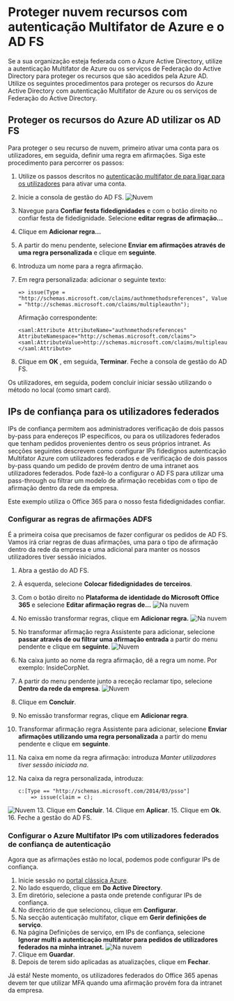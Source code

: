<properties
    pageTitle="Proteger os recursos de nuvem com Azure MFA e o AD FS"
    description="Esta é a página de autenticação Multifator Azure que descreve como começar com o Azure MFA e o AD FS na nuvem."
    services="multi-factor-authentication"
    documentationCenter=""
    authors="kgremban"
    manager="femila"
    editor="yossib"/>

<tags
    ms.service="multi-factor-authentication"
    ms.workload="identity"
    ms.tgt_pltfrm="na"
    ms.devlang="na"
    ms.topic="get-started-article"
    ms.date="10/14/2016"
    ms.author="kgremban"/>

# <a name="securing-cloud-resources-with-azure-multi-factor-authentication-and-ad-fs"></a>Proteger nuvem recursos com autenticação Multifator de Azure e o AD FS

Se a sua organização esteja federada com o Azure Active Directory, utilize a autenticação Multifator de Azure ou os serviços de Federação do Active Directory para proteger os recursos que são acedidos pela Azure AD. Utilize os seguintes procedimentos para proteger os recursos do Azure Active Directory com autenticação Multifator de Azure ou os serviços de Federação do Active Directory.

## <a name="secure-azure-ad-resources-using-ad-fs"></a>Proteger os recursos do Azure AD utilizar os AD FS

Para proteger o seu recurso de nuvem, primeiro ativar uma conta para os utilizadores, em seguida, definir uma regra em afirmações. Siga este procedimento para percorrer os passos:

1. Utilize os passos descritos no [autenticação multifator de para ligar para os utilizadores](active-directory/multi-factor-authentication-get-started-cloud.md#turn-on-multi-factor-authentication-for-users) para ativar uma conta.
2. Inicie a consola de gestão do AD FS.
![Nuvem](./media/multi-factor-authentication-get-started-adfs-cloud/adfs1.png)
3. Navegue para **Confiar festa fidedignidades** e com o botão direito no confiar festa de fidedignidade. Selecione **editar regras de afirmação...**
4. Clique em **Adicionar regra...**
5. A partir do menu pendente, selecione **Enviar em afirmações através de uma regra personalizada** e clique em **seguinte**.
6. Introduza um nome para a regra afirmação.
7. Em regra personalizada: adicionar o seguinte texto:

    ```
    => issue(Type = "http://schemas.microsoft.com/claims/authnmethodsreferences", Value = "http://schemas.microsoft.com/claims/multipleauthn");
    ```

    Afirmação correspondente:

    ```
    <saml:Attribute AttributeName="authnmethodsreferences" AttributeNamespace="http://schemas.microsoft.com/claims">
    <saml:AttributeValue>http://schemas.microsoft.com/claims/multipleauthn</saml:AttributeValue>
    </saml:Attribute>
    ```

8. Clique em **OK** , em seguida, **Terminar**. Feche a consola de gestão do AD FS.

Os utilizadores, em seguida, podem concluir iniciar sessão utilizando o método no local (como smart card).

## <a name="trusted-ips-for-federated-users"></a>IPs de confiança para os utilizadores federados
IPs de confiança permitem aos administradores verificação de dois passos by-pass para endereços IP específicos, ou para os utilizadores federados que tenham pedidos provenientes dentro os seus próprios intranet. As secções seguintes descrevem como configurar IPs fidedignos autenticação Multifator Azure com utilizadores federados e de verificação de dois passos by-pass quando um pedido de provém dentro de uma intranet aos utilizadores federados. Pode fazê-lo a configurar o AD FS para utilizar uma pass-through ou filtrar um modelo de afirmação recebidas com o tipo de afirmação dentro da rede da empresa.

Este exemplo utiliza o Office 365 para o nosso festa fidedignidades confiar.

### <a name="configure-the-ad-fs-claims-rules"></a>Configurar as regras de afirmações ADFS

É a primeira coisa que precisamos de fazer configurar os pedidos de AD FS. Vamos irá criar regras de duas afirmações, uma para o tipo de afirmação dentro da rede da empresa e uma adicional para manter os nossos utilizadores tiver sessão iniciados.

1. Abra a gestão do AD FS.
2. À esquerda, selecione **Colocar fidedignidades de terceiros**.
3. Com o botão direito no **Plataforma de identidade do Microsoft Office 365** e selecione **Editar afirmação regras de...** 
 ![Na nuvem](./media/multi-factor-authentication-get-started-adfs-cloud/trustedip1.png)
4. No emissão transformar regras, clique em **Adicionar regra.** 
 ![Na nuvem](./media/multi-factor-authentication-get-started-adfs-cloud/trustedip2.png)
5. No transformar afirmação regra Assistente para adicionar, selecione **passar através de ou filtrar uma afirmação entrada** a partir do menu pendente e clique em **seguinte**.
![Nuvem](./media/multi-factor-authentication-get-started-adfs-cloud/trustedip3.png)
6. Na caixa junto ao nome da regra afirmação, dê a regra um nome. Por exemplo: InsideCorpNet.
7. A partir do menu pendente junto a receção reclamar tipo, selecione **Dentro da rede da empresa**.
![Nuvem](./media/multi-factor-authentication-get-started-adfs-cloud/trustedip4.png)
8. Clique em **Concluir**.
9. No emissão transformar regras, clique em **Adicionar regra**.
10. Transformar afirmação regra Assistente para adicionar, selecione **Enviar afirmações utilizando uma regra personalizada** a partir do menu pendente e clique em **seguinte**.
11. Na caixa em nome da regra afirmação: introduza *Manter utilizadores tiver sessão iniciada na*.
12. Na caixa da regra personalizada, introduza:

        c:[Type == "http://schemas.microsoft.com/2014/03/psso"]
            => issue(claim = c);
![Nuvem](./media/multi-factor-authentication-get-started-adfs-cloud/trustedip5.png)
13. Clique em **Concluir**.
14. Clique em **Aplicar**.
15. Clique em **Ok**.
16. Feche a gestão do AD FS.



### <a name="configure-azure-multi-factor-authentication-trusted-ips-with-federated-users"></a>Configurar o Azure Multifator IPs com utilizadores federados de confiança de autenticação
Agora que as afirmações estão no local, podemos pode configurar IPs de confiança.

1. Inicie sessão no [portal clássica Azure](https://manage.windowsazure.com).
2. No lado esquerdo, clique em **Do Active Directory**.
3. Em diretório, selecione a pasta onde pretende configurar IPs de confiança.
4. No directório de que selecionou, clique em **Configurar**.
5. Na secção autenticação multifator, clique em **Gerir definições de serviço**.
6. Na página Definições de serviço, em IPs de confiança, selecione **Ignorar multi a autenticação multifator para pedidos de utilizadores federados na minha intranet.** 
 ![Na nuvem](./media/multi-factor-authentication-get-started-adfs-cloud/trustedip6.png)
7. Clique em **Guardar**.
8. Depois de terem sido aplicadas as atualizações, clique em **Fechar**.


Já está! Neste momento, os utilizadores federados do Office 365 apenas devem ter que utilizar MFA quando uma afirmação provém fora da intranet da empresa.
